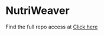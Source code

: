 # NutriWeaver

Find the full repo access at [Click here](https://drive.google.com/drive/folders/1gBTeLLuSCv9IAk8UQorsGG1i9hQNKUk_?usp=sharing)

